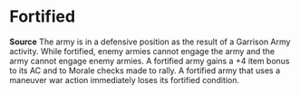 ﻿---
id: '49'
name: Fortified

---
# Fortified

**Source** 
The army is in a defensive position as the result of a Garrison Army activity. While fortified, enemy armies cannot engage the army and the army cannot engage enemy armies. A fortified army gains a +4 item bonus to its AC and to Morale checks made to rally. A fortified army that uses a maneuver war action immediately loses its fortified condition.